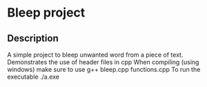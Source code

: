 # Bleep project

## Description
A simple project to bleep unwanted word from a piece of text.
Demonstrates the use of header files in cpp
When compiling (using windows) make sure to use g++ bleep.cpp functions.cpp
To run the executable ./a.exe
